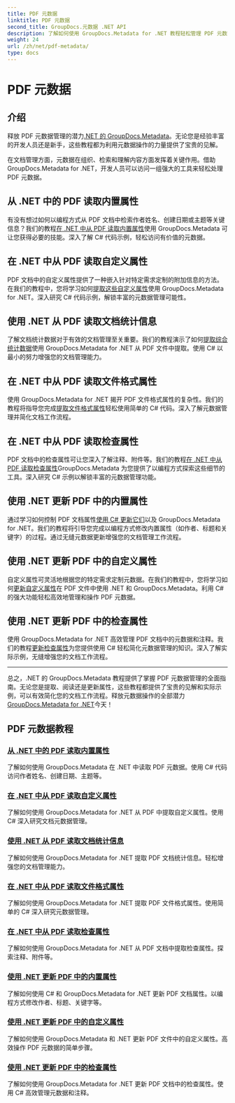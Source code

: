 ```yaml
---
title: PDF 元数据
linktitle: PDF 元数据
second_title: GroupDocs.元数据 .NET API
description: 了解如何使用 GroupDocs.Metadata for .NET 教程轻松管理 PDF 元数据。使用 C# 代码访问内置和自定义属性。
weight: 24
url: /zh/net/pdf-metadata/
type: docs
---
```

# PDF 元数据

## 介绍

释放 PDF 元数据管理的潜力[.NET 的 GroupDocs.Metadata](https://www.groupdocs.com/products/metadata/net)。无论您是经验丰富的开发人员还是新手，这些教程都为利用元数据操作的力量提供了宝贵的见解。

在文档管理方面，元数据在组织、检索和理解内容方面发挥着关键作用。借助 GroupDocs.Metadata for .NET，开发人员可以访问一组强大的工具来轻松处理 PDF 元数据。

## 从 .NET 中的 PDF 读取内置属性

有没有想过如何以编程方式从 PDF 文档中检索作者姓名、创建日期或主题等关键信息？我们的教程[在 .NET 中从 PDF 读取内置属性](./read-built-in-properties-pdfs/)使用 GroupDocs.Metadata 可让您获得必要的技能。深入了解 C# 代码示例，轻松访问有价值的元数据。


## 在 .NET 中从 PDF 读取自定义属性

PDF 文档中的自定义属性提供了一种嵌入针对特定需求定制的附加信息的方法。在我们的教程中，您将学习如何[提取这些自定义属性](./read-custom-properties-pdfs/)使用 GroupDocs.Metadata for .NET。深入研究 C# 代码示例，解锁丰富的元数据管理可能性。


## 使用 .NET 从 PDF 读取文档统计信息

了解文档统计数据对于有效的文档管理至关重要。我们的教程演示了如何[提取综合统计数据](./read-document-statistics-pdfs/)使用 GroupDocs.Metadata for .NET 从 PDF 文件中提取。使用 C# 以最小的努力增强您的文档管理能力。

## 在 .NET 中从 PDF 读取文件格式属性

使用 GroupDocs.Metadata for .NET 揭开 PDF 文件格式属性的复杂性。我们的教程将指导您完成[提取文件格式属性](./read-file-format-properties-pdfs/)轻松使用简单的 C# 代码。深入了解元数据管理并简化文档工作流程。

## 在 .NET 中从 PDF 读取检查属性

PDF 文档中的检查属性可让您深入了解注释、附件等。我们的教程[在 .NET 中从 PDF 读取检查属性](./read-inspection-properties-pdfs/)GroupDocs.Metadata 为您提供了以编程方式探索这些细节的工具。深入研究 C# 示例以解锁丰富的元数据管理功能。

## 使用 .NET 更新 PDF 中的内置属性

通过学习如何控制 PDF 文档属性[使用 C# 更新它们](./update-built-in-properties-pdfs/)以及 GroupDocs.Metadata for .NET。我们的教程将引导您完成以编程方式修改内置属性（如作者、标题和关键字）的过程。通过无缝元数据更新增强您的文档管理工作流程。

## 使用 .NET 更新 PDF 中的自定义属性

自定义属性可灵活地根据您的特定需求定制元数据。在我们的教程中，您将学习如何[更新自定义属性](./update-custom-properties-pdfs/)在 PDF 文件中使用 .NET 和 GroupDocs.Metadata。利用 C# 的强大功能轻松高效地管理和操作 PDF 元数据。

## 使用 .NET 更新 PDF 中的检查属性

使用 GroupDocs.Metadata for .NET 高效管理 PDF 文档中的元数据和注释。我们的教程[更新检查属性](./update-inspection-properties-pdfs/)为您提供使用 C# 轻松简化元数据管理的知识。深入了解实际示例，无缝增强您的文档工作流程。

----

总之，.NET 的 GroupDocs.Metadata 教程提供了掌握 PDF 元数据管理的全面指南。无论您是提取、阅读还是更新属性，这些教程都提供了宝贵的见解和实际示例，可以有效简化您的文档工作流程。释放元数据操作的全部潜力[GroupDocs.Metadata for .NET](https://www.groupdocs.com/products/metadata/net)今天！
## PDF 元数据教程
### [从 .NET 中的 PDF 读取内置属性](./read-built-in-properties-pdfs/)
了解如何使用 GroupDocs.Metadata 在 .NET 中读取 PDF 元数据。使用 C# 代码访问作者姓名、创建日期、主题等。
### [在 .NET 中从 PDF 读取自定义属性](./read-custom-properties-pdfs/)
了解如何使用 GroupDocs.Metadata for .NET 从 PDF 中提取自定义属性。使用 C# 深入研究文档元数据管理。
### [使用 .NET 从 PDF 读取文档统计信息](./read-document-statistics-pdfs/)
了解如何使用 GroupDocs.Metadata for .NET 提取 PDF 文档统计信息。轻松增强您的文档管理能力。
### [在 .NET 中从 PDF 读取文件格式属性](./read-file-format-properties-pdfs/)
了解如何使用 GroupDocs.Metadata for .NET 提取 PDF 文件格式属性。使用简单的 C# 深入研究元数据管理。
### [在 .NET 中从 PDF 读取检查属性](./read-inspection-properties-pdfs/)
了解如何使用 GroupDocs.Metadata for .NET 从 PDF 文档中提取检查属性。探索注释、附件等。
### [使用 .NET 更新 PDF 中的内置属性](./update-built-in-properties-pdfs/)
了解如何使用 C# 和 GroupDocs.Metadata for .NET 更新 PDF 文档属性。以编程方式修改作者、标题、关键字等。
### [使用 .NET 更新 PDF 中的自定义属性](./update-custom-properties-pdfs/)
了解如何使用 GroupDocs.Metadata 和 .NET 更新 PDF 文件中的自定义属性。高效操作 PDF 元数据的简单步骤。
### [使用 .NET 更新 PDF 中的检查属性](./update-inspection-properties-pdfs/)
了解如何使用 GroupDocs.Metadata for .NET 更新 PDF 文档中的检查属性。使用 C# 高效管理元数据和注释。